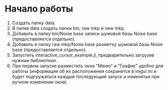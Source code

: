 # Начало работы

1. Создать папку data.
2. В папке data создать папки bin, raw mkp и new mkp.
3. Добавить в папку bin/Noise base записи шумовой базы Noise base (предоставляется отдельно).
4. Добавить в папку raw mkp/Noise base разметку шумовой базы Noise base (предоставляется отдельно).
5. Запустить interactive_cursor_example.jl, предварительно загрузив нужные библиотеки.
6. При первом запуске разместить окна "Меню" и "График" удобно для работы (информация об их расположении сохранится в imgui.ini и будет подгружаться каждый последующий запуск и изменятья при ручном изменении окна).
